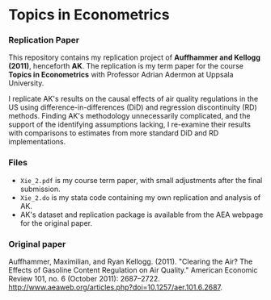 # Topics in Econometrics

### Replication Paper

This repository contains my replication project of **Auffhammer and Kellogg (2011)**, henceforth **AK**. The replication is my term paper for the course **Topics in Econometrics** with Professor Adrian Adermon at Uppsala University.

I replicate AK's results on the causal effects of air quality regulations in the US using difference-in-differences (DiD) and regression discontinuity (RD) methods. Finding AK's methodology unnecessarily complicated, and the support of the identifying assumptions lacking, I re-examine their results with comparisons to estimates from more standard DiD and RD implementations.

### Files
* `Xie_2.pdf` is my course term paper, with small adjustments after the final submission.
* `Xie_2.do` is my stata code containing my own replication and analysis of AK.
* AK's dataset and replication package is available from the AEA webpage for the original paper.

### Original paper
Auffhammer, Maximilian, and Ryan Kellogg. (2011). "Clearing the Air? The Effects of
Gasoline Content Regulation on Air Quality." American Economic Review 101, no. 6 (October
2011): 2687–2722. http://www.aeaweb.org/articles.php?doi=10.1257/aer.101.6.2687.
